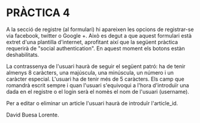 # PRÀCTICA 4
A la secció de registre (al formulari) hi apareixen les opcions de registrar-se via facebook, twitter o Google +. Això es degut a que aquest formulari està extret d'una plantilla d'internet, aprofitant així que la següent pràctica requerirà de "social authentication". En aquest moment els botons estàn deshabilitats.

La contrassenya de l'usuari haurà de seguir el següent patró: ha de tenir almenys 8 caràcters, una majúscula, una minúscula, un número i un caràcter especial.
L'usuari ha de tenir més de 5 caràcters.
Els camp que romandrà escrit sempre i quan l'usuari s'equivoqui a l'hora d'introduïr una dada en el registre o el login serà el nomès el nom de l'usuari (username).

Per a editar o eliminar un article l'usuari haurà de introduïr l'article_id.

David Buesa Lorente. 
